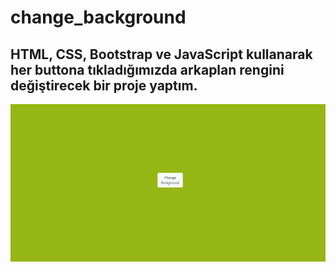 # change_background
## HTML, CSS, Bootstrap ve JavaScript kullanarak her buttona tıkladığımızda arkaplan rengini değiştirecek bir proje yaptım.
![change background](https://github.com/damlaervakasal/change_background/blob/master/README.png)
